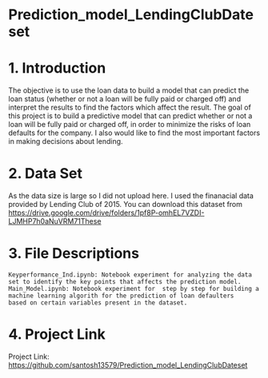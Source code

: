 # Prediction_model_LendingClubDateset
 # 1. Introduction
  The objective is to use the loan data to build a model that can predict the loan status (whether or not a loan will be fully paid or charged off) and interpret the results to find the factors which affect the result. The  goal of this project is to build a predictive model that can predict whether or not a loan will be fully paid or charged off, in order to minimize the risks of loan defaults for the company. I also would like to find the most important factors in making decisions about lending.
  # 2. Data Set
  As the data size is large so I did not upload here. I used the  finanacial data provided by Lending Club of 2015. You can download this dataset from https://drive.google.com/drive/folders/1pf8P-omhEL7VZDI-LJMHP7h0aNuVRM71These
  # 3. File Descriptions

    
    
    Keyperformance_Ind.ipynb: Notebook experiment for analyzing the data set to identify the key points that affects the prediction model. 
    Main_Model.ipynb: Notebook experiment for  step by step for building a machine learning algorith for the prediction of loan defaulters 
    based on certain variables present in the dataset.

  
  # 4. Project Link
  Project Link: https://github.com/santosh13579/Prediction_model_LendingClubDateset
